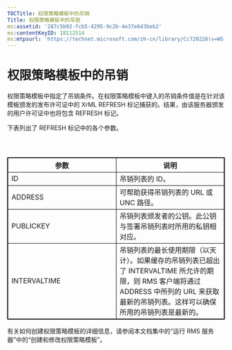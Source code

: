 ```yaml
---
TOCTitle: 权限策略模板中的吊销
Title: 权限策略模板中的吊销
ms:assetid: '287c5b92-fcb5-4295-9c2b-4e37e643beb2'
ms:contentKeyID: 18112514
ms:mtpsurl: 'https://technet.microsoft.com/zh-cn/library/Cc720226(v=WS.10)'
---
```


权限策略模板中的吊销
====================

权限策略模板中指定了吊销条件。在权限策略模板中键入的吊销条件值是在针对该模板颁发的发布许可证中的 XrML REFRESH 标记捕获的。结果，由该服务器颁发的用户许可证中也将包含 REFRESH 标记。

下表列出了 REFRESH 标记中的各个参数。

###  

 
<table style="border:1px solid black;">
<colgroup>
<col width="50%" />
<col width="50%" />
</colgroup>
<thead>
<tr class="header">
<th style="border:1px solid black;" >参数</th>
<th style="border:1px solid black;" >说明</th>
</tr>
</thead>
<tbody>
<tr class="odd">
<td style="border:1px solid black;">ID</td>
<td style="border:1px solid black;">吊销列表的 ID。</td>
</tr>
<tr class="even">
<td style="border:1px solid black;">ADDRESS</td>
<td style="border:1px solid black;">可帮助获得吊销列表的 URL 或 UNC 路径。</td>
</tr>
<tr class="odd">
<td style="border:1px solid black;">PUBLICKEY</td>
<td style="border:1px solid black;">吊销列表颁发者的公钥。此公钥与签署吊销列表时所用的私钥相对应。</td>
</tr>
<tr class="even">
<td style="border:1px solid black;">INTERVALTIME</td>
<td style="border:1px solid black;">吊销列表的最长使用期限（以天计）。如果缓存的吊销列表已超出了 INTERVALTIME 所允许的期限，则 RMS 客户端将通过 ADDRESS 中所列的 URL 来获取最新的吊销列表。这样可以确保所用的吊销列表是最新的。</td>
</tr>
</tbody>
</table>
  
有关如何创建权限策略模板的详细信息，请参阅本文档集中的“运行 RMS 服务器”中的“创建和修改权限策略模板”。
